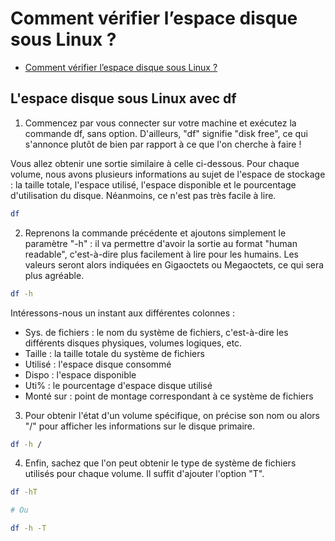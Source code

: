 # Comment vérifier l’espace disque sous Linux ?

- [Comment vérifier l’espace disque sous Linux ?](https://www.it-connect.fr/comment-verifier-lespace-disque-sous-linux/)

## L'espace disque sous Linux avec df

1. Commencez par vous connecter sur votre machine et exécutez la commande df, sans option. D'ailleurs, "df" signifie "disk free", ce qui s'annonce plutôt de bien par rapport à ce que l'on cherche à faire !

Vous allez obtenir une sortie similaire à celle ci-dessous. Pour chaque volume, nous avons plusieurs informations au sujet de l'espace de stockage : la taille totale, l'espace utilisé, l'espace disponible et le pourcentage d'utilisation du disque. Néanmoins, ce n'est pas très facile à lire.

```bash
df
```

2. Reprenons la commande précédente et ajoutons simplement le paramètre "-h" : il va permettre d'avoir la sortie au format "human readable", c'est-à-dire plus facilement à lire pour les humains. Les valeurs seront alors indiquées en Gigaoctets ou Megaoctets, ce qui sera plus agréable.

```bash
df -h
```

Intéressons-nous un instant aux différentes colonnes :

- Sys. de fichiers : le nom du système de fichiers, c'est-à-dire les différents disques physiques, volumes logiques, etc.
- Taille : la taille totale du système de fichiers
- Utilisé : l'espace disque consommé
- Dispo : l'espace disponible
- Uti% : le pourcentage d'espace disque utilisé
- Monté sur : point de montage correspondant à ce système de fichiers

3. Pour obtenir l'état d'un volume spécifique, on précise son nom ou alors "/" pour afficher les informations sur le disque primaire.

```bash
df -h /
```

4. Enfin, sachez que l'on peut obtenir le type de système de fichiers utilisés pour chaque volume. Il suffit d'ajouter l'option "T".

```bash
df -hT

# Ou

df -h -T
```